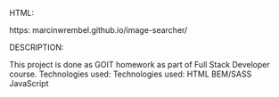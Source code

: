 HTML:

https: marcinwrembel.github.io/image-searcher/

DESCRIPTION:

This project is done as GOIT homework as part of Full Stack Developer course. Technologies used:
Technologies used:
HTML
BEM/SASS
JavaScript
